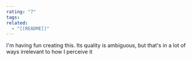 ```yaml
---
rating: "7"
tags: 
related:
  - "[[README]]"
---
```

I'm having fun creating this. Its quality is ambiguous, but that's in a lot of ways irrelevant to how I perceive it